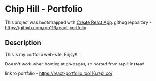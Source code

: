 # Chip Hill - Portfolio

This project was bootstrapped with [Create React App](https://github.com/facebook/create-react-app).
githug repository - https://github.com/roo116/react-portfolio

## Description
This is my portfolio web-site.  Enjoy!!!

Doesn't work when hosting at gh-pages, so hosted from replit instead.

link to portfolio - https://react-portfolio.roo116.repl.co/

